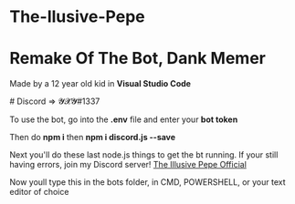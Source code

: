 # The-Ilusive-Pepe
# Remake Of The Bot, Dank Memer
<p>Made by a 12 year old kid in <b>Visual Studio Code</b></p>
# Discord => 𝓨𝓧𝓨#1337


<p>To use the bot, go into the <b>.env</b> file and enter your <b>bot token</b></p>
<p>Then do <b>npm i</b> then <b>npm i discord.js --save</b></p>
<p>Next you'll do these last node.js things to get the bt running. If your still having errors, join my Discord server!  <a href="https://discord.gg/wkH2ccp">The Illusive Pepe Official</a>
  
  <p>
Now youll type this in the bots folder, in CMD, POWERSHELL, or your text editor of choice
  
  
</p>
